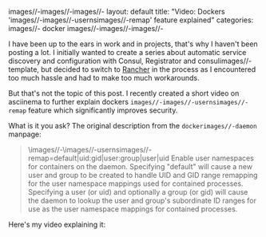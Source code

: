images//-images//-images//-
layout: default
title: "Video: Dockers 'images//-images//-usernsimages//-remap' feature explained"
categories:
images//- docker
images//-images//-images//-

I have been up to the ears in work and in projects, that's why I haven't been posting a lot. I initially wanted to create a series about automatic service discovery and configuration with Consul, Registrator and consulimages//-template, but decided to switch to [Rancher][1] in the process as I encountered too much hassle and had to make too much workarounds.

But that's not the topic of this post. I recently created a short video on asciinema to further explain dockers `images//-images//-usernsimages//-remap` feature which significantly improves security.

What is it you ask? The original description from the `dockerimages//-daemon` manpage:

> \images//-\images//-usernsimages//-remap=default\|uid:gid\|user:group\|user\|uid Enable user namespaces for containers on the daemon. Specifying "default" will cause a new user and group to be created to handle UID and GID range remapping for the user namespace mappings used for contained processes. Specifying a user (or uid) and optionally a group (or gid) will cause the daemon to lookup the user and group's subordinate ID ranges for use as the user namespace mappings for contained processes.

Here's my video explaining it:

<script type="text/javascript" src="https://asciinema.org/a/49994.js" id="asciicastimages//-49994" async></script>


[1]: http://rancher.com/
